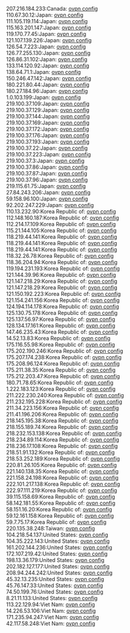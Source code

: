 207.216.184.233:Canada: [ovpn config](vpn/207_216_184_233.ovpn)  
110.67.30.12:Japan: [ovpn config](vpn/110_67_30_12.ovpn)  
111.105.119.114:Japan: [ovpn config](vpn/111_105_119_114.ovpn)  
115.163.201.147:Japan: [ovpn config](vpn/115_163_201_147.ovpn)  
119.170.77.45:Japan: [ovpn config](vpn/119_170_77_45.ovpn)  
121.107.139.226:Japan: [ovpn config](vpn/121_107_139_226.ovpn)  
126.54.7.223:Japan: [ovpn config](vpn/126_54_7_223.ovpn)  
126.77.255.130:Japan: [ovpn config](vpn/126_77_255_130.ovpn)  
126.86.31.102:Japan: [ovpn config](vpn/126_86_31_102.ovpn)  
133.114.120.92:Japan: [ovpn config](vpn/133_114_120_92.ovpn)  
138.64.71.1:Japan: [ovpn config](vpn/138_64_71_1.ovpn)  
150.246.47.142:Japan: [ovpn config](vpn/150_246_47_142.ovpn)  
180.221.80.44:Japan: [ovpn config](vpn/180_221_80_44.ovpn)  
180.27.184.96:Japan: [ovpn config](vpn/180_27_184_96.ovpn)  
1.0.103.199:Japan: [ovpn config](vpn/1_0_103_199.ovpn)  
219.100.37.109:Japan: [ovpn config](vpn/219_100_37_109.ovpn)  
219.100.37.129:Japan: [ovpn config](vpn/219_100_37_129.ovpn)  
219.100.37.144:Japan: [ovpn config](vpn/219_100_37_144.ovpn)  
219.100.37.169:Japan: [ovpn config](vpn/219_100_37_169.ovpn)  
219.100.37.172:Japan: [ovpn config](vpn/219_100_37_172.ovpn)  
219.100.37.176:Japan: [ovpn config](vpn/219_100_37_176.ovpn)  
219.100.37.193:Japan: [ovpn config](vpn/219_100_37_193.ovpn)  
219.100.37.22:Japan: [ovpn config](vpn/219_100_37_22.ovpn)  
219.100.37.223:Japan: [ovpn config](vpn/219_100_37_223.ovpn)  
219.100.37.3:Japan: [ovpn config](vpn/219_100_37_3.ovpn)  
219.100.37.86:Japan: [ovpn config](vpn/219_100_37_86.ovpn)  
219.100.37.87:Japan: [ovpn config](vpn/219_100_37_87.ovpn)  
219.100.37.96:Japan: [ovpn config](vpn/219_100_37_96.ovpn)  
219.115.61.75:Japan: [ovpn config](vpn/219_115_61_75.ovpn)  
27.84.243.206:Japan: [ovpn config](vpn/27_84_243_206.ovpn)  
59.158.96.100:Japan: [ovpn config](vpn/59_158_96_100.ovpn)  
92.202.247.229:Japan: [ovpn config](vpn/92_202_247_229.ovpn)  
110.13.232.90:Korea Republic of: [ovpn config](vpn/110_13_232_90.ovpn)  
112.148.160.187:Korea Republic of: [ovpn config](vpn/112_148_160_187.ovpn)  
112.214.17.109:Korea Republic of: [ovpn config](vpn/112_214_17_109.ovpn)  
115.21.144.105:Korea Republic of: [ovpn config](vpn/115_21_144_105.ovpn)  
118.219.44.141:Korea Republic of: [ovpn config](vpn/118_219_44_141.ovpn)  
118.219.44.141:Korea Republic of: [ovpn config](vpn/118_219_44_141.ovpn)  
118.219.44.141:Korea Republic of: [ovpn config](vpn/118_219_44_141.ovpn)  
118.32.26.78:Korea Republic of: [ovpn config](vpn/118_32_26_78.ovpn)  
118.36.204.94:Korea Republic of: [ovpn config](vpn/118_36_204_94.ovpn)  
119.194.231.193:Korea Republic of: [ovpn config](vpn/119_194_231_193.ovpn)  
121.144.39.96:Korea Republic of: [ovpn config](vpn/121_144_39_96.ovpn)  
121.147.218.29:Korea Republic of: [ovpn config](vpn/121_147_218_29.ovpn)  
121.147.218.29:Korea Republic of: [ovpn config](vpn/121_147_218_29.ovpn)  
121.150.192.223:Korea Republic of: [ovpn config](vpn/121_150_192_223.ovpn)  
121.154.241.156:Korea Republic of: [ovpn config](vpn/121_154_241_156.ovpn)  
124.194.114.178:Korea Republic of: [ovpn config](vpn/124_194_114_178.ovpn)  
125.130.75.178:Korea Republic of: [ovpn config](vpn/125_130_75_178.ovpn)  
125.137.56.97:Korea Republic of: [ovpn config](vpn/125_137_56_97.ovpn)  
128.134.17.161:Korea Republic of: [ovpn config](vpn/128_134_17_161.ovpn)  
147.46.235.43:Korea Republic of: [ovpn config](vpn/147_46_235_43.ovpn)  
14.52.13.83:Korea Republic of: [ovpn config](vpn/14_52_13_83.ovpn)  
175.116.55.98:Korea Republic of: [ovpn config](vpn/175_116_55_98.ovpn)  
175.202.190.246:Korea Republic of: [ovpn config](vpn/175_202_190_246.ovpn)  
175.207.174.238:Korea Republic of: [ovpn config](vpn/175_207_174_238.ovpn)  
175.208.96.124:Korea Republic of: [ovpn config](vpn/175_208_96_124.ovpn)  
175.211.38.35:Korea Republic of: [ovpn config](vpn/175_211_38_35.ovpn)  
175.212.203.47:Korea Republic of: [ovpn config](vpn/175_212_203_47.ovpn)  
180.71.78.65:Korea Republic of: [ovpn config](vpn/180_71_78_65.ovpn)  
1.222.183.123:Korea Republic of: [ovpn config](vpn/1_222_183_123.ovpn)  
211.222.230.240:Korea Republic of: [ovpn config](vpn/211_222_230_240.ovpn)  
211.232.195.228:Korea Republic of: [ovpn config](vpn/211_232_195_228.ovpn)  
211.34.223.156:Korea Republic of: [ovpn config](vpn/211_34_223_156.ovpn)  
211.41.196.206:Korea Republic of: [ovpn config](vpn/211_41_196_206.ovpn)  
218.145.195.38:Korea Republic of: [ovpn config](vpn/218_145_195_38.ovpn)  
218.155.189.74:Korea Republic of: [ovpn config](vpn/218_155_189_74.ovpn)  
218.232.153.138:Korea Republic of: [ovpn config](vpn/218_232_153_138.ovpn)  
218.234.89.114:Korea Republic of: [ovpn config](vpn/218_234_89_114.ovpn)  
218.236.17.108:Korea Republic of: [ovpn config](vpn/218_236_17_108.ovpn)  
218.51.91.132:Korea Republic of: [ovpn config](vpn/218_51_91_132.ovpn)  
218.53.252.189:Korea Republic of: [ovpn config](vpn/218_53_252_189.ovpn)  
220.81.26.105:Korea Republic of: [ovpn config](vpn/220_81_26_105.ovpn)  
221.140.138.35:Korea Republic of: [ovpn config](vpn/221_140_138_35.ovpn)  
221.158.24.198:Korea Republic of: [ovpn config](vpn/221_158_24_198.ovpn)  
222.101.217.138:Korea Republic of: [ovpn config](vpn/222_101_217_138.ovpn)  
222.97.111.219:Korea Republic of: [ovpn config](vpn/222_97_111_219.ovpn)  
39.115.158.69:Korea Republic of: [ovpn config](vpn/39_115_158_69.ovpn)  
58.142.181.55:Korea Republic of: [ovpn config](vpn/58_142_181_55.ovpn)  
58.151.16.20:Korea Republic of: [ovpn config](vpn/58_151_16_20.ovpn)  
59.12.161.158:Korea Republic of: [ovpn config](vpn/59_12_161_158.ovpn)  
59.7.75.17:Korea Republic of: [ovpn config](vpn/59_7_75_17.ovpn)  
220.135.38.248:Taiwan: [ovpn config](vpn/220_135_38_248.ovpn)  
104.218.54.137:United States: [ovpn config](vpn/104_218_54_137.ovpn)  
104.35.222.143:United States: [ovpn config](vpn/104_35_222_143.ovpn)  
161.202.144.236:United States: [ovpn config](vpn/161_202_144_236.ovpn)  
172.107.219.42:United States: [ovpn config](vpn/172_107_219_42.ovpn)  
198.13.36.179:United States: [ovpn config](vpn/198_13_36_179.ovpn)  
202.182.127.177:United States: [ovpn config](vpn/202_182_127_177.ovpn)  
208.94.244.242:United States: [ovpn config](vpn/208_94_244_242.ovpn)  
45.32.13.235:United States: [ovpn config](vpn/45_32_13_235.ovpn)  
45.76.147.33:United States: [ovpn config](vpn/45_76_147_33.ovpn)  
74.50.199.76:United States: [ovpn config](vpn/74_50_199_76.ovpn)  
8.21.11.133:United States: [ovpn config](vpn/8_21_11_133.ovpn)  
113.22.129.94:Viet Nam: [ovpn config](vpn/113_22_129_94.ovpn)  
14.226.53.106:Viet Nam: [ovpn config](vpn/14_226_53_106.ovpn)  
171.235.94.247:Viet Nam: [ovpn config](vpn/171_235_94_247.ovpn)  
42.117.58.248:Viet Nam: [ovpn config](vpn/42_117_58_248.ovpn)  

